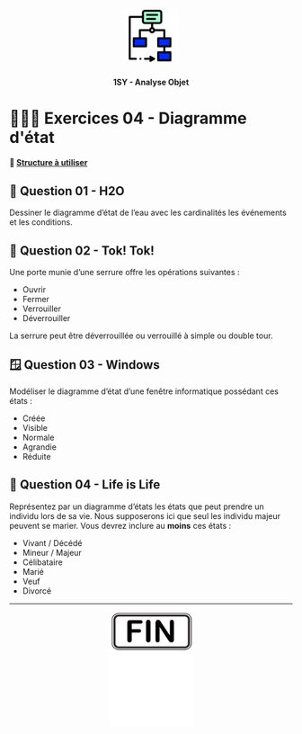 <p align="Center"><img src="../includes/logo.png" alt="drawing" width="100"/></p>
<h4 align="Center">1SY - Analyse Objet</h4>

# 🏋🏻‍♂️ Exercices 04 - Diagramme d'état

#### 📁 [Structure à utiliser](../includes/rules.md)

## 🚰 Question 01 - H2O
Dessiner le diagramme d’état de l’eau avec les cardinalités les événements et les conditions. 


## 🚪 Question 02 - Tok! Tok!
Une porte munie d’une serrure offre les opérations suivantes :
- Ouvrir
- Fermer
- Verrouiller
- Déverrouiller

La serrure peut être déverrouillée ou verrouillé à simple ou double tour.


## 🪟 Question 03 - Windows
Modéliser le diagramme d’état d’une fenêtre informatique possédant ces états : 
- Créée
- Visible
- Normale
- Agrandie
- Réduite

## 🧬 Question 04 - Life is Life
Représentez par un diagramme d’états les états que peut prendre un individu lors de sa vie.  Nous supposerons ici que seul les individu majeur peuvent se marier.
Vous devrez inclure au **moins** ces états :
- Vivant / Décédé
- Mineur / Majeur
- Célibataire
- Marié
- Veuf
- Divorcé

<hr><p align="Center"><img src="../includes/end.png" alt="drawing" width="150"/></p>
